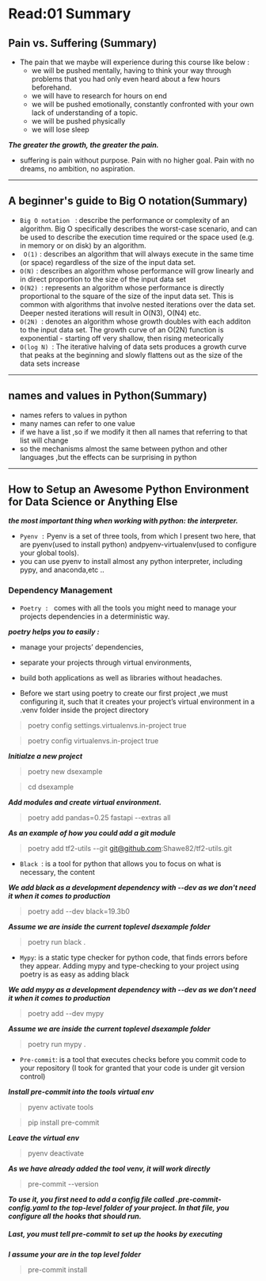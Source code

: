 # Read:01 Summary
## Pain vs. Suffering (Summary)
* The pain that we maybe will  experience during this course like below :
  * we will be pushed mentally, having to think your way through problems that you had only even heard about a few hours beforehand.
  * we will have to research for hours on end
  * we will be pushed emotionally, constantly confronted with your own lack of understanding of a topic.
  * we will be pushed physically
  * we will lose sleep
 
***The greater the growth, the greater the pain.***
* suffering is pain without purpose. Pain with no higher goal. Pain with no dreams, no ambition, no aspiration.
---------------------------------------------------------------------------------------------------------------------------
## A beginner's guide to Big O notation(Summary)
* `Big O notation ` : describe the performance or complexity of an algorithm. Big O specifically describes the worst-case scenario, and can be used to 
describe the execution time required or the space used (e.g. in memory or on disk) by an algorithm.
* ` O(1)` : describes an algorithm that will always execute in the same time (or space) regardless of the size of the input data set.
* `O(N)` :  describes an algorithm whose performance will grow linearly and in direct proportion to the size of the input data set
* `O(N2) `: represents an algorithm whose performance is directly proportional to the square of the size of the input data set. This is common with algorithms that involve nested iterations over the data set. Deeper nested iterations will result in O(N3), O(N4) etc.
* `O(2N) `: denotes an algorithm whose growth doubles with each additon to the input data set. The growth curve of an O(2N) function is 
exponential - starting off very shallow, then rising meteorically
* `O(log N) `: The iterative halving of data sets  produces a growth curve that peaks at the beginning and slowly flattens out as the size of the data sets increase

---------------------------------------------------------------------------------------------------------------------------------------
## names and values in Python(Summary)
* names refers to values in python
* many names can refer to one value
* if we have a list ,so if we modify it then all names that referring to that list will change
* so the mechanisms almost the same between python  and other languages ,but the effects can be surprising in python 
-------------------------------------------------------------------------------------------------------------------------------------
## How to Setup an Awesome Python Environment for Data Science or Anything Else
***the most important thing when working with python: the interpreter.***
* `Pyenv :` Pyenv is a set of three tools, from which I present two here, that are pyenv(used to install python) andpyenv-virtualenv(used to configure your global tools).
* you can use pyenv to install almost any python interpreter, including pypy, and anaconda,etc ..
### Dependency Management
* `Poetry : ` comes with all the tools you might need to manage your projects dependencies in a deterministic way.

***poetry helps you to easily :***
  * manage your projects’ dependencies,
  * separate your projects through virtual environments,
  * build both applications as well as libraries without headaches.
  

* Before we start using poetry to create our first project ,we must configuring it, such that it creates your project’s virtual environment in a .venv
folder inside the project directory

> poetry config settings.virtualenvs.in-project true

> poetry config virtualenvs.in-project true

***Initialze a new project***

> poetry new dsexample 

> cd dsexample

***Add modules and create virtual environment.***

> poetry add pandas=0.25 fastapi --extras all

***As an example of how you could add a git module***

> poetry add tf2-utils --git git@github.com:Shawe82/tf2-utils.git

* `Black `: is a tool for python that allows you to focus on what is necessary, the content

***We add black as a development dependency with --dev as we don't need it when it comes to production***

> poetry add --dev black=19.3b0

***Assume we are inside the current toplevel dsexample folder***

> poetry run black .

* `Mypy`: is a static type checker for python code, that finds errors before they appear. Adding mypy and type-checking to your project using poetry 
is as easy as adding black

***We add mypy as a development dependency with --dev as we don't need it when it comes to production***

> poetry add --dev mypy

***Assume we are inside the current toplevel dsexample folder***

> poetry run mypy .

* `Pre-commit`: is a tool that executes checks before you commit code to your repository (I took for granted that your code is under git version control)

***Install pre-commit into the tools virtual env***

> pyenv activate tools

> pip install pre-commit 

***Leave the virtual env***

> pyenv deactivate

***As we have already added the tool venv, it will work directly***

> pre-commit --version

***To use it, you first need to add a config file called .pre-commit-config.yaml to the top-level folder of your project. In that file, you configure all the hooks
 that should run.***
 
##### Last, you must tell pre-commit to set up the hooks by executing

***I assume your are in the top level folder***

> pre-commit install











